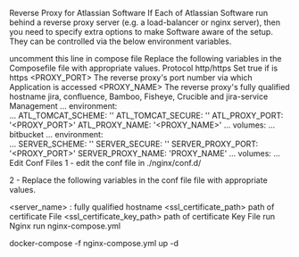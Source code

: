 Reverse Proxy for Atlassian Software
If Each of Atlassian Software run behind a reverse proxy server (e.g. a load-balancer or nginx server), then you need to specify extra options to make Software aware of the setup. They can be controlled via the below environment variables.

uncomment this line in compose file
Replace the following variables in the Composefile file with appropriate values.
<SCHEME> Protocol http/https
<SECURE> Set true if <SCHEME> is https
<PROXY_PORT> The reverse proxy's port number via which Application is accessed
<PROXY_NAME> The reverse proxy's fully qualified hostname
jira, confluence, Bamboo, Fisheye, Crucible and jira-service Management
...
environment:      
  ...
  ATL_TOMCAT_SCHEME: '<SCHEME>'
  ATL_TOMCAT_SECURE: '<SECURE>'
  ATL_PROXY_PORT: '<PROXY_PORT>'
  ATL_PROXY_NAME: '<PROXY_NAME>'
  ...
volumes:
...
bitbucket
...
environment:      
  ...
  SERVER_SCHEME: '<SCHEME>'
  SERVER_SECURE: '<SECURE>'
  SERVER_PROXY_PORT: '<PROXY_PORT>'
  SERVER_PROXY_NAME: 'PROXY_NAME'
  ...
volumes:
...
Edit Conf Files
1 - edit the conf file in ./nginx/conf.d/

2 - Replace the following variables in the conf file file with appropriate values.

<server_name> : fully qualified hostname
<ssl_certificate_path> path of certificate File
<ssl_certificate_key_path> path of certificate Key File
run Nginx
run nginx-compose.yml

docker-compose -f nginx-compose.yml up -d
